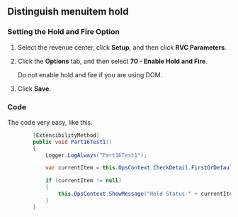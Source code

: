 ## Distinguish menuitem hold

### Setting the Hold and Fire Option

1. Select the revenue center, click **Setup**, and then click **RVC Parameters**.

2. Click the **Options** tab, and then select **70 - Enable Hold and Fire**.

   Do not enable hold and fire if you are using DOM.

3. Click **Save**.



### Code

The code very easy, like this.

```c#
        [ExtensibilityMethod]
        public void Part16Test1()
        {
            Logger.LogAlways("Part16Test1");

            var currentItem = this.OpsContext.CheckDetail.FirstOrDefault(f => f.DetailLink == this.OpsContext.CurrentChildItem);

            if (currentItem != null)
            {
                this.OpsContext.ShowMessage("Hold Status-" + currentItem.MiHold.ToString());
            }
        }
```



